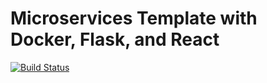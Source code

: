 # Microservices Template with Docker, Flask, and React

[![Build Status](https://travis-ci.org/sagar87/testdriven-app.svg?branch=master)](https://travis-ci.org/sagar87/testdriven-app)
